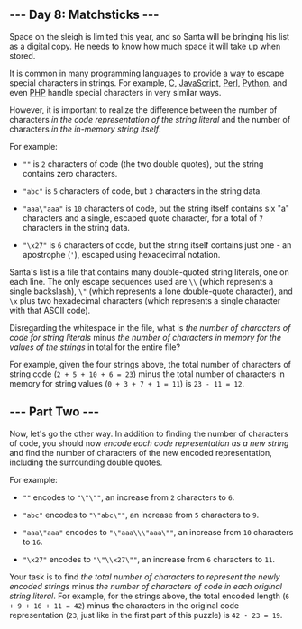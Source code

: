 ## --- Day 8: Matchsticks --- ##

Space on the sleigh is limited this year, and so Santa will be bringing
his list as a digital copy. He needs to know how much space it will
take up when stored.

It is common in many programming languages to provide a way to escape
special characters in strings. For example, [C](https://en.wikipedia.org/wiki/Escape_sequences_in_C),
[JavaScript](https://developer.mozilla.org/en-US/docs/Web/JavaScript/Reference/Global_Objects/String),
[Perl](http://perldoc.perl.org/perlop.html#Quote-and-Quote-like-Operators),
[Python](https://docs.python.org/2.0/ref/strings.html), and even [PHP](http://php.net/manual/en/language.types.string.php#language.types.string.syntax.double)
handle special characters in very similar ways.

However, it is important to realize the difference between the number
of characters *in the code representation of the string literal* and
the number of characters *in the in-memory string itself*.

For example:

  * `""` is `2` characters of code (the two double quotes), but the
    string contains zero characters.

  * `"abc"` is `5` characters of code, but `3` characters in the string
    data.

  * `"aaa\"aaa"` is `10` characters of code, but the string itself
    contains six "a" characters and a single, escaped quote character,
    for a total of `7` characters in the string data.

  * `"\x27"` is `6` characters of code, but the string itself contains
    just one - an apostrophe (`'`), escaped using hexadecimal notation.

Santa's list is a file that contains many double-quoted string
literals, one on each line. The only escape sequences used are `\\`
(which represents a single backslash), `\"` (which represents a lone
double-quote character), and `\x` plus two hexadecimal characters
(which represents a single character with that ASCII code).

Disregarding the whitespace in the file, what is *the number of
characters of code for string literals* minus *the number of characters
in memory for the values of the strings* in total for the entire file?

For example, given the four strings above, the total number of
characters of string code (`2 + 5 + 10 + 6 = 23`) minus the total
number of characters in memory for string values (`0 + 3 + 7 + 1 = 11`)
is `23 - 11 = 12`.

## --- Part Two --- ##

Now, let's go the other way. In addition to finding the number of
characters of code, you should now *encode each code representation as
a new string* and find the number of characters of the new encoded
representation, including the surrounding double quotes.

For example:

  * `""` encodes to `"\"\""`, an increase from `2` characters to `6`.

  * `"abc"` encodes to `"\"abc\""`, an increase from `5` characters to
    `9`.

  * `"aaa\"aaa"` encodes to `"\"aaa\\\"aaa\""`, an increase from `10`
    characters to `16`.

  * `"\x27"` encodes to `"\"\\x27\""`, an increase from `6` characters
    to `11`.

Your task is to find *the total number of characters to represent the
newly encoded strings* minus *the number of characters of code in each
original string literal*. For example, for the strings above, the total
encoded length (`6 + 9 + 16 + 11 = 42`) minus the characters in the
original code representation (`23`, just like in the first part of this
puzzle) is `42 - 23 = 19`.
